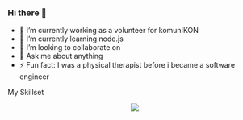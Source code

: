 ### Hi there 👋

- 🔭 I’m currently working as a volunteer for komunIKON
- 🌱 I’m currently learning node.js 
- 👯 I’m looking to collaborate on 
- 💬 Ask me about anything
- ⚡ Fun fact: I was a physical therapist before i became a software engineer



My Skillset
<p align="center">
  <a href="https://skillicons.dev">
    <img src="https://skillicons.dev/icons?i=html,css,tailwind,js,react,nextjs,redux,nodejs,firebase,github,materialui,postman,py,django,vscode&perline=14" />
  </a>
</p>
